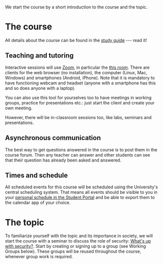 We start the course by a short introduction to the course and the topic.

# The course

All details about the course can be found in the [study guide][studyguide] --- 
read it!

## Teaching and tutoring

Interactive sessions will use [Zoom][zoom], in particular the [this 
room][zoom-room]. There are clients for the web browser (no installation), the 
computer (Linux, Mac, Windows) and smartphones (Android, iPhone).
Note that it is mandatory to have functioning webcam and headset (anyone with a 
smartphone has this and so does anyone with a laptop).

You can also use this tool for yourselves too to have meetings in working 
groups, practice for presentations etc.: just start the client and create your 
own meeting.

However, there will be in-classroom sessions too, like labs, seminars and 
presentations.


## Asynchronous communication

The best way to get questions answered in the course is to post them in the 
course forum. Then any teacher can answer and other students can see that their 
question has already been asked and answered.

## Times and schedule

All scheduled events for this course will be scheduled using the University's 
central scheduling system.  That means all events should be visible to you in 
your [personal schedule in the Student Portal][schedule] and be able to export 
them to the calendar app of your choice.


# The topic

To familiarize yourself with the topic and its importance in society, we will 
start the course with a seminar to discuss the role of security: [What's up 
with security?][security-news].
Start by creating or signing up to a group (see Working Groups below).
These groups will be reused throughout the course, whenever group work is 
required.


[zoom]: https://miun-se.zoom.us
[zoom-room]: https://miun-se.zoom.us/my/dbosk
[schedule]: https://portal.miun.se/web/student/schedule
[studyguide]: https://ver.miun.se/courses/security/dasak/studyguide.pdf
[security-news]: https://ver.miun.se/courses/security/dasak/security-society-seminar.pdf
